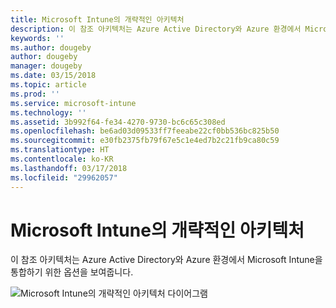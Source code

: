 ```yaml
---
title: Microsoft Intune의 개략적인 아키텍처
description: 이 참조 아키텍처는 Azure Active Directory와 Azure 환경에서 Microsoft Intune을 통합하기 위한 옵션을 보여줍니다.
keywords: ''
ms.author: dougeby
author: dougeby
manager: dougeby
ms.date: 03/15/2018
ms.topic: article
ms.prod: ''
ms.service: microsoft-intune
ms.technology: ''
ms.assetid: 3b992f64-fe34-4270-9730-bc6c65c308ed
ms.openlocfilehash: be6ad03d09533ff7feeabe22cf0bb536bc825b50
ms.sourcegitcommit: e30fb2375fb79f67e5c1e4ed7b2c21fb9ca80c59
ms.translationtype: HT
ms.contentlocale: ko-KR
ms.lasthandoff: 03/17/2018
ms.locfileid: "29962057"
---
```

# <a name="high-level-architecture-for-microsoft-intune"></a>Microsoft Intune의 개략적인 아키텍처
이 참조 아키텍처는 Azure Active Directory와 Azure 환경에서 Microsoft Intune을 통합하기 위한 옵션을 보여줍니다.  
 
![Microsoft Intune의 개략적인 아키텍처 다이어그램](/intune/media/intunearchitecture.svg)
